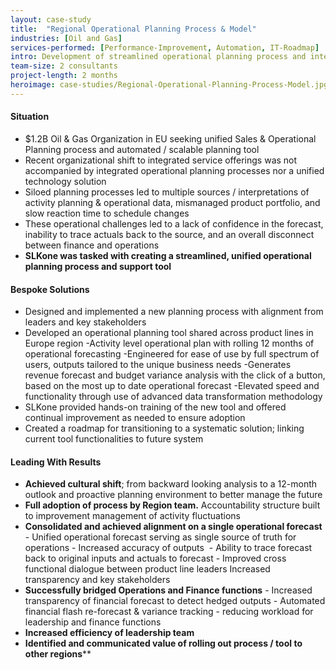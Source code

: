 ```yaml
---
layout: case-study
title:  "Regional Operational Planning Process & Model"
industries: [Oil and Gas]
services-performed: [Performance-Improvement, Automation, IT-Roadmap]
intro: Development of streamlined operational planning process and interim activity planning model to create an automated bottoms-up, 12-month rolling operational plan and revenue forecast
team-size: 2 consultants
project-length: 2 months
heroimage: case-studies/Regional-Operational-Planning-Process-Model.jpg
---
```


#### Situation
- $1.2B Oil & Gas Organization in EU seeking unified Sales & Operational Planning process and automated / scalable planning tool
- Recent organizational shift to integrated service offerings was not accompanied by integrated operational planning processes nor a unified technology solution​
- Siloed planning processes led to multiple sources / interpretations of activity planning & operational data, mismanaged product portfolio, and slow reaction time to schedule changes​
- These operational challenges led to a lack of confidence in the forecast, inability to trace actuals back to the source, and an overall disconnect between finance and operations​
- **SLKone was tasked with creating a streamlined, unified operational planning process and support tool**


#### Bespoke Solutions
- Designed and implemented a new planning process with alignment from leaders and key stakeholders​
- Developed an operational planning tool shared across product lines in Europe region​
    -Activity level operational plan with rolling 12 months of operational forecasting​
    -Engineered for ease of use by full spectrum of users, outputs tailored to the unique business needs​
    -Generates revenue forecast and budget variance analysis with the click of a button, based on the most up to date operational forecast​
    -Elevated speed and functionality through use of advanced data transformation methodology​
- SLKone provided hands-on training of the new tool and offered continual improvement as needed to ensure adoption​
- Created a roadmap for transitioning to a systematic solution; linking current tool functionalities to future system

#### Leading With Results
- **Achieved cultural shift**; from backward looking analysis to a 12-month outlook and proactive planning environment to better manage the future​
- **Full adoption of process by Region team.** Accountability structure built to improvement management of activity fluctuations​
- **Consolidated and achieved alignment on a single operational forecast​**
        - Unified operational forecast serving as single source of truth for operations​
        - Increased accuracy of outputs ​
        - Ability to trace forecast back to original inputs and actuals to forecast​
        - Improved cross functional dialogue between product line leaders Increased transparency and key stakeholders​
- **Successfully bridged Operations and Finance functions​**
        - Increased transparency of financial forecast to detect hedged outputs​
        - Automated financial flash re-forecast & variance tracking - reducing workload for leadership and finance functions​
- **Increased efficiency of leadership team​**
- **Identified and communicated value of rolling out process / tool to other regions​****
